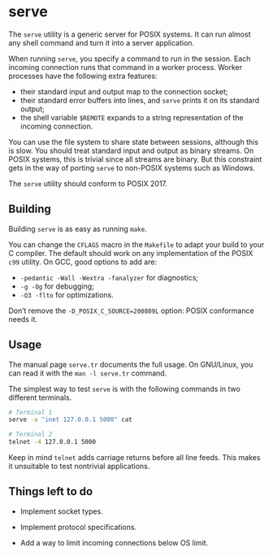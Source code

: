 serve
=====

The `serve` utility is a generic server for POSIX systems.  It can run almost
any shell command and turn it into a server application.

When running `serve`, you specify a command to run in the session.  Each
incoming connection runs that command in a worker process.  Worker processes
have the following extra features:
* their standard input and output map to the connection socket;
* their standard error buffers into lines, and `serve` prints it on its
  standard output;
* the shell variable `$REMOTE` expands to a string representation of the
  incoming connection.

You can use the file system to share state between sessions, although this is
slow.  You should treat standard input and output as binary streams.  On POSIX
systems, this is trivial since all streams are binary.  But this constraint
gets in the way of porting `serve` to non-POSIX systems such as Windows.

The `serve` utility should conform to POSIX 2017.

Building
--------

Building `serve` is as easy as running `make`.


You can change the `CFLAGS` macro in the `Makefile` to adapt your build to your
C compiler.  The default should work on any implementation of the POSIX `c99`
utility.  On GCC, good options to add are:
* `-pedantic -Wall -Wextra -fanalyzer` for diagnostics;
* `-g -Og` for debugging;
* `-O3 -flto` for optimizations.

Don’t remove the `-D_POSIX_C_SOURCE=200809L` option: POSIX conformance needs
it.

Usage
-----

The manual page `serve.tr` documents the full usage.  On GNU/Linux, you can
read it with the `man -l serve.tr` command.

The simplest way to test `serve` is with the following commands in two
different terminals.

```bash
# Terminal 1
serve -a "inet 127.0.0.1 5000" cat

# Terminal 2
telnet -4 127.0.0.1 5000
```

Keep in mind `telnet` adds carriage returns before all line feeds.  This makes
it unsuitable to test nontrivial applications.

Things left to do
-----------------

* Implement socket types.

* Implement protocol specifications.

* Add a way to limit incoming connections below OS limit.
